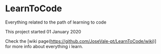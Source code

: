 # LearnToCode
Everything related to the path of learning to code

This project started 01 January 2020  

Check the [wiki page(https://github.com/JoseVale-pt/LearnToCode/wiki)] for more info about everything i learn.

